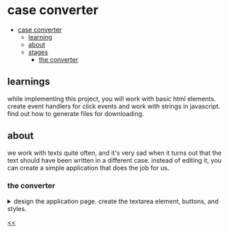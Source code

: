 # case converter

- [case converter](#case-converter)
  - [learning](#learning)
  - [about](#about)
  - [stages](#stages)
    - [the converter](#the-converter)

## learnings
while implementing this project, you will work with basic html elements. create event handlers for click events and work with strings in javascript. find out how to generate files for downloading.

## about
we work with texts quite often, and it's very sad when it turns out that the text should have been written in a different case. instead of editing it, you can create a simple application that does the job for us.

### the converter 
<details>
<summary>design the application page. create the textarea element, buttons, and styles.</summary>

### description
imagine you have to write a long piece of text, and then suddenly, it needs to be in uppercase or lowercase. do you have to rewrite it all? no! let's create a tool to change the case automatically. we'll start by adding some html elements.

### objectives
in this stage, your web page should contain the following html elements:
- a `div` block with the class `title` containing the text "case converter";
- a `textarea` element. it should be empty by default;
- a `button` element with the `upper-case` id;
- a `button` element with the `lower-case` id;
- a `button` element with the `proper-case` id;
- a `button` element with the `sentence-case` id.

we will implement the functionality behind the buttons in the next stages.

### examples
example 1: an example of your app

![case converter design](./case-converter.png)

</details>

[<<](github.com/eucarizan/front-end/blob/main/README.md)

<!--
:%s/\(Sample \(Input\|Output\) \d:\)\n\(.*\)/```\r\r**\1**\r```\3/gc
<details>
<summary></summary>

## 
### description

### solution

</details>
-->

